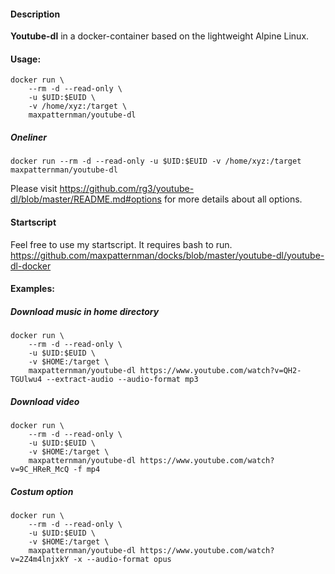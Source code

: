 #### Description

**Youtube-dl** in a docker-container based on the lightweight Alpine Linux.

#### Usage:

    docker run \
        --rm -d --read-only \
        -u $UID:$EUID \
        -v /home/xyz:/target \
        maxpatternman/youtube-dl

##### Oneliner
`docker run --rm -d --read-only -u $UID:$EUID -v /home/xyz:/target maxpatternman/youtube-dl`

Please visit https://github.com/rg3/youtube-dl/blob/master/README.md#options for more details about all options.

#### Startscript

Feel free to use my startscript.
It requires bash to run.
https://github.com/maxpatternman/docks/blob/master/youtube-dl/youtube-dl-docker

#### Examples:

##### Download music in home directory
    docker run \
        --rm -d --read-only \
        -u $UID:$EUID \
        -v $HOME:/target \
        maxpatternman/youtube-dl https://www.youtube.com/watch?v=QH2-TGUlwu4 --extract-audio --audio-format mp3

##### Download video
    docker run \
        --rm -d --read-only \
        -u $UID:$EUID \
        -v $HOME:/target \
        maxpatternman/youtube-dl https://www.youtube.com/watch?v=9C_HReR_McQ -f mp4

##### Costum option
    docker run \
        --rm -d --read-only \
        -u $UID:$EUID \
        -v $HOME:/target \
        maxpatternman/youtube-dl https://www.youtube.com/watch?v=2Z4m4lnjxkY -x --audio-format opus
